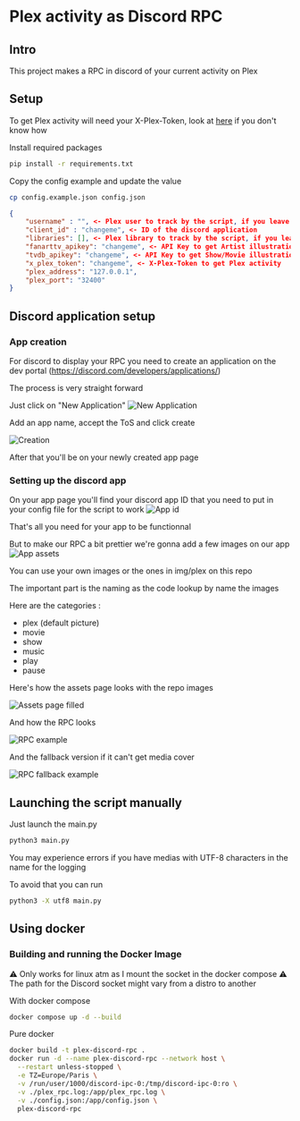 # Plex activity as Discord RPC

## Intro

This project makes a RPC in discord of your current activity on Plex

## Setup

To get Plex activity will need your X-Plex-Token, look at [here](https://support.plex.tv/articles/204059436-finding-an-authentication-token-x-plex-token/) if you don't know how

Install required packages

```bash
pip install -r requirements.txt
```

Copy the config example and update the value

```bash
cp config.example.json config.json
```

```json
{
    "username" : "", <- Plex user to track by the script, if you leave it blank it will apply to any user
    "client_id" : "changeme", <- ID of the discord application
    "libraries": [], <- Plex library to track by the script, if you leave it blank it will apply to every library of the plex server
    "fanarttv_apikey": "changeme", <- API Key to get Artist illustration on fanart.tv
    "tvdb_apikey": "changeme", <- API Key to get Show/Movie illustration from tvdb
    "x_plex_token": "changeme", <- X-Plex-Token to get Plex activity
    "plex_address": "127.0.0.1",
    "plex_port": "32400"
}
```

## Discord application setup

### App creation

For discord to display your RPC you need to create an application on the dev portal (<https://discord.com/developers/applications/>)

The process is very straight forward

Just click on "New Application"
![New Application](./img/doc/create_app.png)

Add an app name, accept the ToS and click create

![Creation](./img/doc/app_name.png)

After that you'll be on your newly created app page

### Setting up the discord app

On your app page you'll find your discord app ID that you need to put in your config file for the script to work
![App id](./img/doc/app_id.png)

That's all you need for your app to be functionnal

But to make our RPC a bit prettier we're gonna add a few images on our app
![App assets](./img/doc/app_assets.png)

You can use your own images or the ones in img/plex on this repo

The important part is the naming as the code lookup by name the images

Here are the categories :

- plex (default picture)
- movie
- show
- music
- play
- pause

Here's how the assets page looks with the repo images

![Assets page filled](./img/doc/assets_page.png)

And how the RPC looks

![RPC example](./img/doc/rpc_example.png)

And the fallback version if it can't get media cover

![RPC fallback example](./img/doc/rpc_fallback_example.png)

## Launching the script manually

Just launch the main.py

```bash
python3 main.py
```

You may experience errors if you have medias with UTF-8 characters in the name for the logging

To avoid that you can run

```bash
python3 -X utf8 main.py
```

## Using docker

### Building and running the Docker Image

⚠️ Only works for linux atm as I mount the socket in the docker compose
⚠️ The path for the Discord socket might vary from a distro to another

With docker compose
```bash
docker compose up -d --build
```

Pure docker
```bash
docker build -t plex-discord-rpc .
docker run -d --name plex-discord-rpc --network host \
  --restart unless-stopped \
  -e TZ=Europe/Paris \
  -v /run/user/1000/discord-ipc-0:/tmp/discord-ipc-0:ro \
  -v ./plex_rpc.log:/app/plex_rpc.log \
  -v ./config.json:/app/config.json \
  plex-discord-rpc
```

